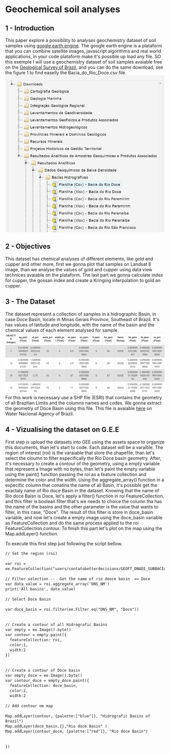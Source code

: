 # Geochemical soil analyses 
## 1 - Introduction
This paper explore a possibility to analyses geochemistry dataset of soil samples using [google earth engine](https://earthengine.google.com/). The google earth engine is a plataform that you can combine satellite images, javascript algorithms and real world applications, in your code plataform make it's possible up load any file. SO this exemple I will use a geochemistry dataset of soil samples avaiable free on the [Geological Survey of Brazil](https://geosgb.sgb.gov.br/geosgb/downloads.html), and you can do the same download, see the figure 1 to find easelly the Bacia_do_Rio_Doce.csv file. 
![figure 1](image/download.png) 

## 2 - Objectives
This dataset has chemical analyses of different elements, like gold and cupper and other more, first we gonna plot that samples on Landsat 8 image, than we analyse the values of gold and cupper using data view technices avaiable on the plataform. The last part we gonna calculate index for cupper, the gossan index and create a Kringing interpolation to gold an cupper. 

## 3 - The Dataset
The dataset represent a collection of samples in a hidrographic Basin, in case Doce Basin, locate in Minas Gerais Province, Southeast of Brazil. It's has values of latitude and longitude, with the name of the basin  and the chemical values of each element analysed for sample.   
![figure 2](image/dataset.png) 
For this work is necessary use a SHP file (ESRI) that contains the geometry of all Brazilian Limits and the columns names and codes. We gonna extract the geometry of Doce Basin using this file. This file is avaiable [here](https://metadados.snirh.gov.br/geonetwork/srv/por/catalog.search#/metadata/f50527b9-24ed-41d5-b063-b5acfb25e10d) on Water Nacional Agency of Brazil. 

## 4 - Vizualising the dataset on G.E.E

First step is upload the datasets into GEE using the assets space to organize this documents, than let's start to code. Each dataset will be a varaible. The region of interest (roi) is the varaiable that store the shapefile, than let's select the cloumn to filter especifically the Rio Doce basin geometry. After, it's necessary to create a contour of the geometry, using a empty variable that represent a Image with no bytes, than let's paint the empty variable using the paint() function passing the roi as a feature collection and determine the color and the width. 
Using the aggregate_array() function in a expecific column that conatins the name of all Basin, it's possible get the exactaly name of Rio doce Basin in the dataset. Knowing that the name of Rio doce Baisn is Doce, let's apply a filter() function in roi FeatureCollection, and this filter is boolean filter that's we needs to choice the column tha has the name of the basins and the other parameter is the value that wants to filter, in this case, "Doce". The result of this filter is store in doce_basin variable, and now let's create a empty image using the doce_basin variable as FeatureCollection and do the same process applied to the roi FeatureCollection contour. To finish this part let's plot on the map using the Map.addLayer() function. 

To execute this first step just following the script bellow.

```
// Set the region (roi)

var roi = ee.FeatureCollection("users/contatobetterdecisions/GEOFT_DNAEE_SUBBACIA")
            
// Filter selection --  Get the name of rio deoce basin  == Doce
var data_value = roi.aggregate_array('DNS_NM')
print('All basins', data_value)

// Select Doce Basin

var doce_basin = roi.filter(ee.Filter.eq("DNS_NM", "Doce"))


// Create a contour of all Hidrografic Basins
var empty = ee.Image().byte()
var contour = empty.paint({
  featureCollection: roi,
  color:1, 
  width:2
})


// Create a contour of Doce basin
var empty_doce = ee.Image().byte()
var contour_doce = empty_doce.paint({
  featureCollection: doce_basin,
  color:2, 
  width:2

// Add contour om map

Map.addLayer(contour, {palette:["blue"]}, "Hidrografic Basins of Brazil")
Map.addLayer(doce_basin,{},"Rio doce Basin" )
Map.addLayer(contour_doce, {palette:["red"]}, "Rio doce Basin")


})
```







